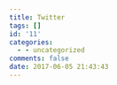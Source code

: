 ```yaml
---
title: Twitter
tags: []
id: '11'
categories:
  - - uncategorized
comments: false
date: 2017-06-05 21:43:43
---
```

